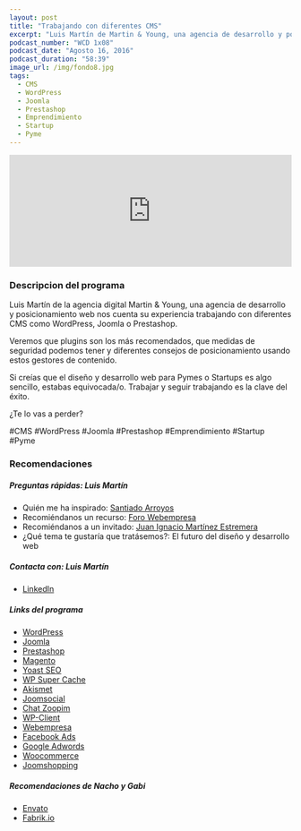 ```yaml
---
layout: post
title: "Trabajando con diferentes CMS"
excerpt: "Luis Martín de Martin & Young, una agencia de desarrollo y posicionamiento web nos cuenta su experiencia trabajando con diferentes CMS."
podcast_number: "WCD 1x08"
podcast_date: "Agosto 16, 2016"
podcast_duration: "58:39"
image_url: /img/fondo8.jpg
tags: 
  - CMS
  - WordPress
  - Joomla
  - Prestashop
  - Emprendimiento
  - Startup
  - Pyme
---
```


<iframe width="100%" height="200" frameborder="0" allowfullscreen="" scrolling="no" src="http://www.ivoox.com/player_ej_12606892_2_1.html?data=kpejkpucfZOhhpywj5qbaZS1lp2ah5yncZKhhpywj5WRaZi3jpWah5yncZmfjpDB1MbGpcvVz8ncjcjTsozYysvS1MrSuMbnjKi6tZKJe6ShuMqw0cnJl8rbz5C90cnHpdTojoqkpZKU&"></iframe>

<h3 class="post-title  post-heading">Descripcion del programa</h3>

Luis Martín de la agencia digital Martin & Young, una agencia de desarrollo y posicionamiento web nos cuenta su experiencia trabajando con diferentes CMS como WordPress, Joomla o Prestashop.

Veremos que plugins son los más recomendados, que medidas de seguridad podemos tener y diferentes consejos de posicionamiento usando estos gestores de contenido.

Si creías que el diseño y desarrollo web para Pymes o Startups es algo sencillo, estabas equivocada/o. Trabajar y seguir trabajando es la clave del éxito.

¿Te lo vas a perder?
 
<div class="rule"></div>

  #CMS #WordPress #Joomla #Prestashop #Emprendimiento #Startup #Pyme

<div class="rule"></div>

<h3 class="post-title  post-heading">Recomendaciones</h3>

##### Preguntas rápidas: Luis Martín

<ul>
    <li class="recomendacion"><span>Quién me ha inspirado: </span><a href="https://www.linkedin.com/in/santiagoarroyos">Santiado Arroyos</a></li>
    <li class="recomendacion"><span>Recomiéndanos un recurso: </span><a href="https://www.webempresa.com/foro.html">Foro Webempresa</a></li>
    <li class="recomendacion"><span>Recomiéndanos a un invitado: </span><a href="https://www.linkedin.com/in/jimartinez">Juan Ignacio Martínez Estremera</a></li>
    <li class="recomendacion"><span>¿Qué tema te gustaría que tratásemos?: </span>El futuro del diseño y desarrollo web</li>
</ul>


##### Contacta con: Luis Martín

<ul>
    <li class="recomendacion"><a href="https://www.linkedin.com/in/luis-mart%C3%ADn-rodriguez-7a136223/en">LinkedIn</a></li>
</ul>

##### Links del programa

<ul>
  <li class="recomendacion"><a href="https://wordpress.com/">WordPress</a></li>
  <li class="recomendacion"><a href="https://www.joomla.org/">Joomla</a></li>
  <li class="recomendacion"><a href="https://www.prestashop.com/">Prestashop</a></li>
  <li class="recomendacion"><a href="https://magento.com/">Magento</a></li>
  <li class="recomendacion"><a href="https://wordpress.org/plugins/wordpress-seo/">Yoast SEO</a></li>
  <li class="recomendacion"><a href="https://wordpress.org/plugins/wp-super-cache/">WP Super Cache</a></li>
  <li class="recomendacion"><a href="https://wordpress.org/plugins/akismet/">Akismet</a></li>
  <li class="recomendacion"><a href="https://www.jomsocial.com/addons">Joomsocial</a></li>
  <li class="recomendacion"><a href="https://www.prestashop.com/forums/topic/250768-modulo-zopim-chat-nuevo-widget/">Chat Zoopim</a></li>
  <li class="recomendacion"><a href="https://wp-client.com/">WP-Client</a></li>
  <li class="recomendacion"><a href="https://www.webempresa.com/">Webempresa  </a></li>
  <li class="recomendacion"><a href="https://www.facebook.com/business/products/ads">Facebook Ads</a></li>
  <li class="recomendacion"><a href="https://www.google.es/adwords/">Google Adwords</a></li>
  <li class="recomendacion"><a href="https://woocommerce.com/">Woocommerce</a></li>
  <li class="recomendacion"><a href="http://extensions.joomla.org/extension/joomshopping">Joomshopping</a></li>
</ul>

##### Recomendaciones de Nacho y Gabi

<ul>
    <li class="recomendacion"><a href="http://market.envato.com/">Envato</a></li>
    <li class="recomendacion"><a href="https://fabrik.io/">Fabrik.io</a></li>
</ul>
